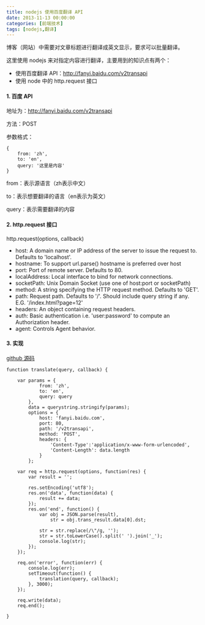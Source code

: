 ```yaml
---
title: nodejs 使用百度翻译 API
date: 2013-11-13 00:00:00
categories: [前端技术]
tags: [nodejs,翻译]
---
```


博客（网站）中需要对文章标题进行翻译成英文显示，要求可以批量翻译。

这里使用 nodejs 来对指定内容进行翻译，主要用到的知识点有两个：

* 使用百度翻译 API：http://fanyi.baidu.com/v2transapi
* 使用 node 中的 http.request 接口

#### 1. 百度 API

地址为：http://fanyi.baidu.com/v2transapi

方法：POST

参数格式：

	{
		from: 'zh',
		to: 'en',
		query: '这里是内容'
	}

from：表示源语言（zh表示中文）

to：表示想要翻译的语言（en表示为英文）

query：表示需要翻译的内容

#### 2. http.request 接口

http.request(options, callback)

* host: A domain name or IP address of the server to issue the request to. Defaults to 'localhost'.
* hostname: To support url.parse() hostname is preferred over host
* port: Port of remote server. Defaults to 80.
* localAddress: Local interface to bind for network connections.
* socketPath: Unix Domain Socket (use one of host:port or socketPath)
* method: A string specifying the HTTP request method. Defaults to 'GET'.
* path: Request path. Defaults to '/'. Should include query string if any. E.G. '/index.html?page=12'
* headers: An object containing request headers.
* auth: Basic authentication i.e. 'user:password' to compute an Authorization header.
* agent: Controls Agent behavior.

#### 3. 实现

[github 源码](https://github.com/wenzhixin/baidu-translate-api)

	function translate(query, callback) {
	
		var params = {
				from: 'zh',
				to: 'en',
				query: query
			},
			data = querystring.stringify(params);
			options = {
				host: 'fanyi.baidu.com',
				port: 80,
				path: '/v2transapi',
				method: 'POST',
				headers: {
					'Content-Type':'application/x-www-form-urlencoded',
					'Content-Length': data.length
				}
			};
			
		var req = http.request(options, function(res) {
			var result = '';
			
			res.setEncoding('utf8');
			res.on('data', function(data) {
				result += data;
			});
			res.on('end', function() {
				var obj = JSON.parse(result),
					str = obj.trans_result.data[0].dst;
				
				str = str.replace(/\"/g, '');
				str = str.toLowerCase().split(' ').join('_');
				console.log(str);
			});
		});
		
		req.on('error', function(err) {
			console.log(err);
			setTimeout(function() {
				translation(query, callback);
			}, 3000);
		});
		
		req.write(data);
		req.end();
		
	}